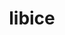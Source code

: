 ---
title: "libice"
layout: cache
categories: [package, develop-2023-10-08]
meta: {"versions": ["1.0.9"], "compilers": ["gcc@=11.1.0", "gcc@=11.3.0", "gcc@=11.4.0", "gcc@=7.3.1", "gcc@=9.4.0"], "oss": ["amzn2", "ubuntu20.04", "ubuntu22.04"], "platforms": ["linux"], "targets": ["aarch64", "neoverse_n1", "ppc64le", "x86_64_v3"], "stacks": ["aws-isc", "aws-isc-aarch64", "data-vis-sdk", "e4s", "e4s-arm", "e4s-power", "e4s-rocm-external", "gpu-tests", "ml-linux-x86_64-rocm", "root"], "num_specs": 8, "num_specs_by_stack": {"root": 8, "aws-isc-aarch64": 2, "aws-isc": 1, "e4s-arm": 1, "e4s-power": 1, "data-vis-sdk": 1, "gpu-tests": 1, "e4s": 1, "e4s-rocm-external": 1, "ml-linux-x86_64-rocm": 1}}
spec_details: [{"hash": "yzzwbnyu5lks63qyq3bbxg2iplbqqy6i", "compiler": "gcc@=7.3.1", "versions": ["1.0.9"], "os": "amzn2", "platform": "linux", "target": "aarch64", "variants": ["build_system=autotools"], "stacks": ["root", "aws-isc-aarch64"], "size": "-", "tarball": "https://binaries.spack.io/develop-2023-10-08/build_cache/linux-amzn2-aarch64/gcc-7.3.1/libice-1.0.9/linux-amzn2-aarch64-gcc-7.3.1-libice-1.0.9-yzzwbnyu5lks63qyq3bbxg2iplbqqy6i.spack"}, {"hash": "jlhbchn3jkgthnuymby4drkc5gimoluw", "compiler": "gcc@=7.3.1", "versions": ["1.0.9"], "os": "amzn2", "platform": "linux", "target": "neoverse_n1", "variants": ["build_system=autotools"], "stacks": ["root", "aws-isc-aarch64"], "size": "-", "tarball": "https://binaries.spack.io/develop-2023-10-08/build_cache/linux-amzn2-neoverse_n1/gcc-7.3.1/libice-1.0.9/linux-amzn2-neoverse_n1-gcc-7.3.1-libice-1.0.9-jlhbchn3jkgthnuymby4drkc5gimoluw.spack"}, {"hash": "xazisqnzdy7itteijzj7x7zrexxqfu2w", "compiler": "gcc@=7.3.1", "versions": ["1.0.9"], "os": "amzn2", "platform": "linux", "target": "x86_64_v3", "variants": ["build_system=autotools"], "stacks": ["root", "aws-isc"], "size": "-", "tarball": "https://binaries.spack.io/develop-2023-10-08/build_cache/linux-amzn2-x86_64_v3/gcc-7.3.1/libice-1.0.9/linux-amzn2-x86_64_v3-gcc-7.3.1-libice-1.0.9-xazisqnzdy7itteijzj7x7zrexxqfu2w.spack"}, {"hash": "6n4f6ci24qjhmenuhuhqaci5kbhktl5i", "compiler": "gcc@=11.4.0", "versions": ["1.0.9"], "os": "ubuntu20.04", "platform": "linux", "target": "aarch64", "variants": ["build_system=autotools"], "stacks": ["e4s-arm", "root"], "size": "-", "tarball": "https://binaries.spack.io/develop-2023-10-08/build_cache/linux-ubuntu20.04-aarch64/gcc-11.4.0/libice-1.0.9/linux-ubuntu20.04-aarch64-gcc-11.4.0-libice-1.0.9-6n4f6ci24qjhmenuhuhqaci5kbhktl5i.spack"}, {"hash": "vsvt6v564qn3w7uyys4atfihp47sarpq", "compiler": "gcc@=9.4.0", "versions": ["1.0.9"], "os": "ubuntu20.04", "platform": "linux", "target": "ppc64le", "variants": ["build_system=autotools"], "stacks": ["e4s-power", "root"], "size": "-", "tarball": "https://binaries.spack.io/develop-2023-10-08/build_cache/linux-ubuntu20.04-ppc64le/gcc-9.4.0/libice-1.0.9/linux-ubuntu20.04-ppc64le-gcc-9.4.0-libice-1.0.9-vsvt6v564qn3w7uyys4atfihp47sarpq.spack"}, {"hash": "w6xjedp6s3pa2r263sokck43vszmadvb", "compiler": "gcc@=11.1.0", "versions": ["1.0.9"], "os": "ubuntu20.04", "platform": "linux", "target": "x86_64_v3", "variants": ["build_system=autotools"], "stacks": ["data-vis-sdk", "gpu-tests", "root"], "size": "-", "tarball": "https://binaries.spack.io/develop-2023-10-08/build_cache/linux-ubuntu20.04-x86_64_v3/gcc-11.1.0/libice-1.0.9/linux-ubuntu20.04-x86_64_v3-gcc-11.1.0-libice-1.0.9-w6xjedp6s3pa2r263sokck43vszmadvb.spack"}, {"hash": "srtncdcz3xuwrddy3l46engx7v4f6zlj", "compiler": "gcc@=11.4.0", "versions": ["1.0.9"], "os": "ubuntu20.04", "platform": "linux", "target": "x86_64_v3", "variants": ["build_system=autotools"], "stacks": ["e4s", "root", "e4s-rocm-external"], "size": "-", "tarball": "https://binaries.spack.io/develop-2023-10-08/build_cache/linux-ubuntu20.04-x86_64_v3/gcc-11.4.0/libice-1.0.9/linux-ubuntu20.04-x86_64_v3-gcc-11.4.0-libice-1.0.9-srtncdcz3xuwrddy3l46engx7v4f6zlj.spack"}, {"hash": "ebyof3df3xyshis6xi7lieovjrzelfnk", "compiler": "gcc@=11.3.0", "versions": ["1.0.9"], "os": "ubuntu22.04", "platform": "linux", "target": "x86_64_v3", "variants": ["build_system=autotools"], "stacks": ["ml-linux-x86_64-rocm", "root"], "size": "-", "tarball": "https://binaries.spack.io/develop-2023-10-08/build_cache/linux-ubuntu22.04-x86_64_v3/gcc-11.3.0/libice-1.0.9/linux-ubuntu22.04-x86_64_v3-gcc-11.3.0-libice-1.0.9-ebyof3df3xyshis6xi7lieovjrzelfnk.spack"}]
---